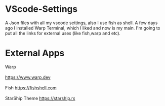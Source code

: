 # VScode-Settings
A Json files with all my vscode settings, also I use fish as shell. A few days ago I installed Warp Terminal, which I liked and now is my main. I'm going to put all the links for external uses (like fish,warp and etc).

# External Apps
Warp
<br> <br/>
https://www.warp.dev
<br><br/>
Fish
https://fishshell.com
<br><br/>
StarShip Theme
https://starship.rs

